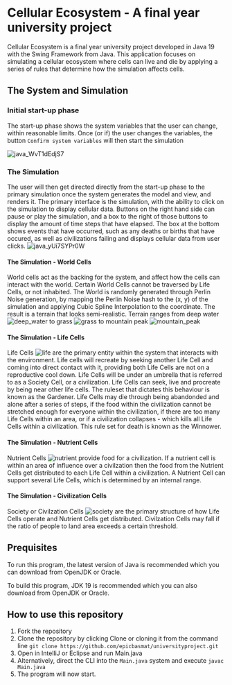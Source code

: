 # Cellular Ecosystem - A final year university project
Cellular Ecosystem is a final year university project developed in Java 19 with the Swing Framework from Java.
This application focuses on simulating a cellular ecosystem where cells can live and die by applying a series of rules that determine how the simulation affects cells.

## The System and Simulation
### Initial start-up phase
The start-up phase shows the system variables that the user can change, within reasonable limits. Once (or if) the user changes the variables, the button `Confirm system variables`
will then start the simulation


![java_WvT1dEdjS7](https://user-images.githubusercontent.com/43749261/230654623-4234adaf-be85-470e-8ff2-6b9410814887.png)


### The Simulation
The user will then get directed directly from the start-up phase to the primary simulation once the system generates the model and view, and renders it.
The primary interface is the simulation, with the ability to click on the simulation to display cellular data. Buttons on the right hand side can pause or play the simulation, 
and a box to the right of those buttons to display the amount of time steps that have elapsed.
The box at the bottom shows events that have occurred, such as any deaths or births that have occured, as well as civilizations failing and displays cellular data from user clicks.
![java_yUi7SYPr0W](https://user-images.githubusercontent.com/43749261/230654935-96ef4915-8354-40ee-9b75-e005efc00ff9.png)

#### The Simulation - World Cells
World cells act as the backing for the system, and affect how the cells can interact with the world. Certain World Cells cannot be traversed by Life Cells, or not inhabited.
The World is randomly generated through Perlin Noise generation, by mapping the Perlin Noise hash to the (x, y) of the simulation and applying Cubic Spline Interpolation to the coordinate.
The result is a terrain that looks semi-realistic. Terrain ranges from deep water ![deep_water](https://user-images.githubusercontent.com/43749261/230655988-4382b880-30dd-458c-9c4d-5e8215afa714.png)
to grass ![grass](https://user-images.githubusercontent.com/43749261/230656101-5b3c06e3-3b5c-410f-a227-75eb8d473e71.png) to mountain peak ![mountain_peak](https://user-images.githubusercontent.com/43749261/230656124-e20fe1f7-2c5d-48d7-9f8c-0905e802abdf.png)

#### The Simulation - Life Cells
Life Cells ![life](https://user-images.githubusercontent.com/43749261/230656873-57174461-ec83-494f-be14-cfa285d7d22b.png)
are the primary entity within the system that interacts with the environment. Life cells will recreate by seeking another Life Cell and coming into direct contact with it, 
providing both Life Cells are not on a reproductive cool down. Life Cells will be under an umbrella that is referred to as a Society Cell, or a civilization. 
Life Cells can seek, live and procreate by being near other life cells. The ruleset that dictates this behaviour is known as the Gardener.
Life Cells may die through being abandonded and alone after a series of steps, if the food within the civilization cannot be stretched enough for everyone within the civilization, if there
are too many Life Cells within an area, or if a civilization collapses - which kills all Life Cells within a civilization. This rule set for death is known as the Winnower.

#### The Simulation - Nutrient Cells
Nutrient Cells ![nutrient](https://user-images.githubusercontent.com/43749261/230657031-0747cf37-bd03-4397-aaee-f9093de1ca73.png) provide food for a civilization. If a nutrient cell is within 
an area of influence over a civilzation then the food from the Nutrient Cells get distributed to each Life Cell within a civilization. A Nutrient Cell can support several Life Cells, which is determined by an internal range.

#### The Simulation - Civilization Cells
Society or Civilzation Cells ![society](https://user-images.githubusercontent.com/43749261/230657455-a51a68b4-3071-49ea-85e4-73139806c22c.png) are the primary structure of how Life Cells operate and Nutrient Cells get distributed.
Civilzation Cells may fall if the ratio of people to land area exceeds a certain threshold. 

## Prequisites
To run this program, the latest version of Java is recommended which you can download from OpenJDK or Oracle.

To build this program, JDK 19 is recommended which you can also download from OpenJDK or Oracle.

## How to use this repository
1) Fork the repository
2) Clone the repository by clicking Clone or cloning it from the command line
`git clone https://github.com/epicbasmat/universityproject.git`
3) Open in IntelliJ or Eclipse and run Main.java 
4) Alternatively, direct the CLI into the `Main.java` system and execute `javac Main.java`
5) The program will now start.
